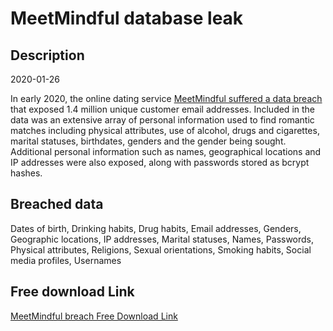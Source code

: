 # MeetMindful database leak

## Description

2020-01-26

In early 2020, the online dating service <a href="https://www.zdnet.com/article/hacker-leaks-data-of-2-28-million-dating-site-users/" target="_blank" rel="noopener">MeetMindful suffered a data breach</a> that exposed 1.4 million unique customer email addresses. Included in the data was an extensive array of personal information used to find romantic matches including physical attributes, use of alcohol, drugs and cigarettes, marital statuses, birthdates, genders and the gender being sought. Additional personal information such as names, geographical locations and IP addresses were also exposed, along with passwords stored as bcrypt hashes.

## Breached data

Dates of birth, Drinking habits, Drug habits, Email addresses, Genders, Geographic locations, IP addresses, Marital statuses, Names, Passwords, Physical attributes, Religions, Sexual orientations, Smoking habits, Social media profiles, Usernames

## Free download Link

[MeetMindful breach Free Download Link](https://tinyurl.com/2b2k277t)